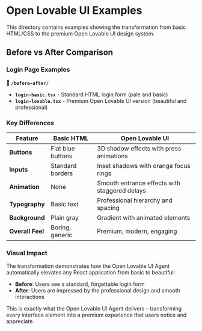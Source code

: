 # Open Lovable UI Examples

This directory contains examples showing the transformation from basic HTML/CSS to the premium Open Lovable UI design system.

## Before vs After Comparison

### Login Page Examples

**📁 `/before-after/`**
- **`login-basic.tsx`** - Standard HTML login form (pale and basic)
- **`login-lovable.tsx`** - Premium Open Lovable UI version (beautiful and professional)

### Key Differences

| Feature | Basic HTML | Open Lovable UI |
|---------|------------|-----------------|
| **Buttons** | Flat blue buttons | 3D shadow effects with press animations |
| **Inputs** | Standard borders | Inset shadows with orange focus rings |
| **Animation** | None | Smooth entrance effects with staggered delays |
| **Typography** | Basic text | Professional hierarchy and spacing |
| **Background** | Plain gray | Gradient with animated elements |
| **Overall Feel** | Boring, generic | Premium, modern, engaging |

### Visual Impact

The transformation demonstrates how the Open Lovable UI Agent automatically elevates any React application from basic to beautiful:

- **Before**: Users see a standard, forgettable login form
- **After**: Users are impressed by the professional design and smooth interactions

This is exactly what the Open Lovable UI Agent delivers - transforming every interface element into a premium experience that users notice and appreciate.